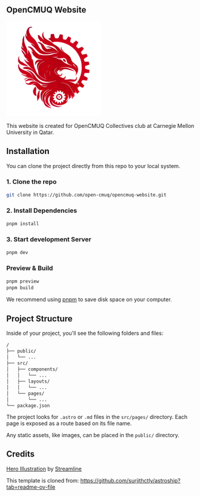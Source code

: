 ## OpenCMUQ Website

<img src="./src/assets/open-cmuq-logo.png" width="250" alt="OpenCMUQ Logo">

This website is created for OpenCMUQ Collectives club at Carnegie Mellon University in Qatar.

## Installation

You can clone the project directly from this repo to your local system.

### 1. Clone the repo

```bash
git clone https://github.com/open-cmuq/opencmuq-website.git
```

### 2. Install Dependencies

```bash
pnpm install
```

### 3. Start development Server

```bash
pnpm dev
```

### Preview & Build

```bash
pnpm preview
pnpm build
```

We recommend using [pnpm](https://pnpm.io/) to save disk space on your computer.

## Project Structure

Inside of your project, you'll see the following folders and files:

```
/
├── public/
│   └── ...
├── src/
│   ├── components/
│   │   └── ...
│   ├── layouts/
│   │   └── ...
│   └── pages/
│       └── ...
└── package.json
```

The project looks for `.astro` or `.md` files in the `src/pages/` directory. Each page is exposed as a route based on its file name.

Any static assets, like images, can be placed in the `public/` directory.

## Credits

[Hero Illustration](https://www.figma.com/community/file/1108400791662599811) by [Streamline](https://www.streamlinehq.com/)

This template is cloned from: https://github.com/surjithctly/astroship?tab=readme-ov-file
